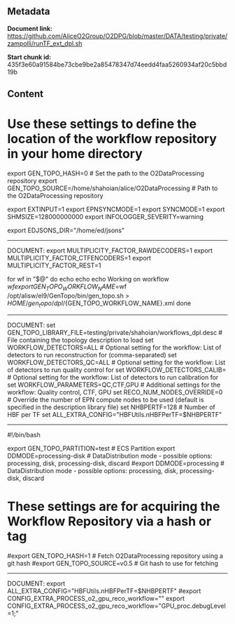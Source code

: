 ## Metadata

**Document link:** https://github.com/AliceO2Group/O2DPG/blob/master/DATA/testing/private/zampolli/runTF_ext_dpl.sh

**Start chunk id:** 435f3e60a91584be73cbe9be2a85478347d74eedd4faa5260934af20c5bbd19b

## Content

# Use these settings to define the location of the workflow repository in your home directory
export GEN_TOPO_HASH=0                                             # Set the path to the O2DataProcessing repository
export GEN_TOPO_SOURCE=/home/shahoian/alice/O2DataProcessing       # Path to the O2DataProcessing repository

export EXTINPUT=1
export EPNSYNCMODE=1
export SYNCMODE=1
export SHMSIZE=128000000000
export INFOLOGGER_SEVERITY=warning

export EDJSONS_DIR="/home/ed/jsons"

---

DOCUMENT:
    export MULTIPLICITY_FACTOR_RAWDECODERS=1
export MULTIPLICITY_FACTOR_CTFENCODERS=1
export MULTIPLICITY_FACTOR_REST=1

for wf in "$@"
do
    echo
    echo
    echo Working on workflow $wf
    export GEN_TOPO_WORKFLOW_NAME=$wf
 /opt/alisw/el9/GenTopo/bin/gen_topo.sh > $HOME/gen_topo/dpl/${GEN_TOPO_WORKFLOW_NAME}.xml
done

---

DOCUMENT:
    set GEN_TOPO_LIBRARY_FILE=testing/private/shahoian/workflows_dpl.desc # File containing the topology description to load
    set WORKFLOW_DETECTORS=ALL                                            # Optional setting for the workflow: List of detectors to run reconstruction for (comma-separated)
    set WORKFLOW_DETECTORS_QC=ALL                                         # Optional setting for the workflow: List of detectors to run quality control for
    set WORKFLOW_DETECTORS_CALIB=                                         # Optional setting for the workflow: List of detectors to run calibration for
    set WORKFLOW_PARAMETERS=QC,CTF,GPU                                     # Additional settings for the workflow: Quality control, CTF, GPU
    set RECO_NUM_NODES_OVERRIDE=0                                          # Override the number of EPN compute nodes to be used (default is specified in the description library file)
    set NHBPERTF=128                                                       # Number of HBF per TF
    set ALL_EXTRA_CONFIG="HBFUtils.nHBFPerTF=$NHBPERTF"

---

#!/bin/bash

export GEN_TOPO_PARTITION=test                                       # ECS Partition
export DDMODE=processing-disk                                        # DataDistribution mode - possible options: processing, disk, processing-disk, discard
#export DDMODE=processing                                             # DataDistribution mode - possible options: processing, disk, processing-disk, discard

# These settings are for acquiring the Workflow Repository via a hash or tag
#export GEN_TOPO_HASH=1                                              # Fetch O2DataProcessing repository using a git hash
#export GEN_TOPO_SOURCE=v0.5                                         # Git hash to use for fetching

---

DOCUMENT:
    export ALL_EXTRA_CONFIG="HBFUtils.nHBFPerTF=$NHBPERTF"
#export CONFIG_EXTRA_PROCESS_o2_gpu_reco_workflow=""
export CONFIG_EXTRA_PROCESS_o2_gpu_reco_workflow="GPU_proc.debugLevel=1;"
